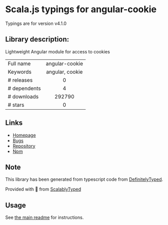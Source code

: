 
# Scala.js typings for angular-cookie

Typings are for version v4.1.0

## Library description:
Lightweight Angular module for access to cookies

|                    |                 |
| ------------------ | :-------------: |
| Full name          | angular-cookie |
| Keywords           | angular, cookie |
| # releases         | 0 |
| # dependents       | 4 |
| # downloads        | 292790 |
| # stars            | 0 |

## Links
- [Homepage](https://github.com/ivpusic/angular-cookie)
- [Bugs](https://github.com/ivpusic/angular-cookie/issues)
- [Repository](https://github.com/ivpusic/angular-cookie)
- [Npm](https://www.npmjs.com/package/angular-cookie)
    


## Note
This library has been generated from typescript code from [DefinitelyTyped](https://definitelytyped.org).

Provided with :purple_heart: from [ScalablyTyped](https://github.com/oyvindberg/ScalablyTyped)

## Usage
See [the main readme](../../readme.md) for instructions.


